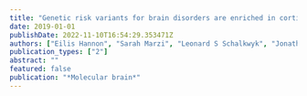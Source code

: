```yaml
---
title: "Genetic risk variants for brain disorders are enriched in cortical H3K27ac domains"
date: 2019-01-01
publishDate: 2022-11-10T16:54:29.353471Z
authors: ["Eilis Hannon", "Sarah Marzi", "Leonard S Schalkwyk", "Jonathan Mill"]
publication_types: ["2"]
abstract: ""
featured: false
publication: "*Molecular brain*"
---
```


